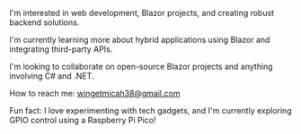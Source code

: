 I'm interested in web development, Blazor projects, and creating robust backend solutions.

I'm currently learning more about hybrid applications using Blazor and integrating third-party APIs.

I'm looking to collaborate on open-source Blazor projects and anything involving C# and .NET.

How to reach me: wingetmicah38@gmail.com

Fun fact: I love experimenting with tech gadgets, and I'm currently exploring GPIO control using a Raspberry Pi Pico!
